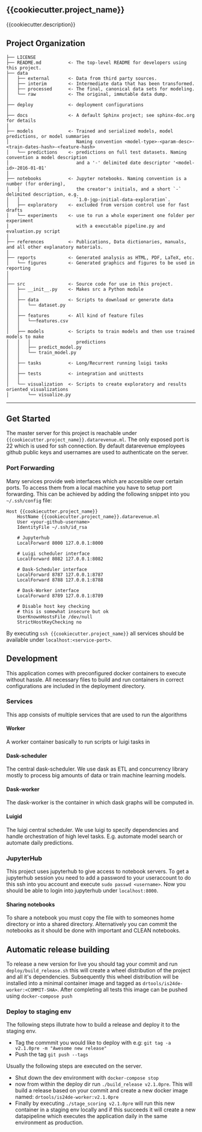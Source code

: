## {{cookiecutter.project_name}}

{{cookiecutter.description}}

## Project Organization

    ├── LICENSE
    ├── README.md          <- The top-level README for developers using this project.
    ├── data
    │   ├── external       <- Data from third party sources.
    │   ├── interim        <- Intermediate data that has been transformed.
    │   ├── processed      <- The final, canonical data sets for modeling.
    │   └── raw            <- The original, immutable data dump.
    │
    ├── deploy             <- deployment configurations
    │   
    ├── docs               <- A default Sphinx project; see sphinx-doc.org for details
    │
    ├── models             <- Trained and serialized models, model predictions, or model summaries
    │                         Naming convention <model-type>-<param-desc>-<train-dates-hash>-<feature-hash>
    │   └── predictions    <- predictions on full test datasets. Naming convention a model description
    │                         and a '-' delimited date descriptor '<model-id>-2016-01-01'
    │
    ├── notebooks          <- Jupyter notebooks. Naming convention is a number (for ordering),
    │   │                     the creator's initials, and a short `-` delimited description, e.g.
    │   │                     `1.0-jqp-initial-data-exploration`.
    │   ├── exploratory    <- excluded from version control use for fast drafts
    │   └── experiments    <- use to run a whole experiment one folder per experiment
    │                         with a executable pipeline.py and evaluation.py script
    │
    ├── references         <- Publications, Data dictionaries, manuals, and all other explanatory materials.
    │
    ├── reports            <- Generated analysis as HTML, PDF, LaTeX, etc.
    │   └── figures        <- Generated graphics and figures to be used in reporting
    │
    │
    ├── src                <- Source code for use in this project.
    │   ├── __init__.py    <- Makes src a Python module
    │   │
    │   ├── data           <- Scripts to download or generate data
    │   │   └── dataset.py
    │   │
    │   ├── features       <- All kind of feature files
    │   │   └──features.csv
    │   │
    │   ├── models         <- Scripts to train models and then use trained models to make
    │   │   │                 predictions
    │   │   ├── predict_model.py
    │   │   └── train_model.py
    │   │
    │   ├── tasks          <- Long/Recurrent running luigi tasks
    │   │
    │   ├── tests          <- integration and unittests
    │   │
    │   └── visualization  <- Scripts to create exploratory and results oriented visualizations
    │       └── visualize.py
--------


## Get Started

The master server for this project is reachable under `{{cookiecutter.project_name}}.datarevenue.ml`. The only exposed port is 22 which is used for ssh connection. By default datarevenue employees github public keys and usernames are used to authenticate on the server.


### Port Forwarding
Many services provide web interfaces which are accesible over certain ports. To access them from a local machine you have to setup port forwarding.
This can be achieved by adding the following snippet into you `~/.ssh/config` file:

```
Host {{cookiecutter.project_name}}
    HostName {{cookiecutter.project_name}}.datarevenue.ml
    User <your-github-username>
    IdentityFile ~/.ssh/id_rsa
    
    # Jupyterhub
    LocalForward 8000 127.0.0.1:8000
    
    # Luigi scheduler interface
    LocalForward 8082 127.0.0.1:8082
    
    # Dask-Scheduler interface
    LocalForward 8787 127.0.0.1:8787
    LocalForward 8788 127.0.0.1:8788
    
    # Dask-Worker interface
    LocalForward 8789 127.0.0.1:8789
    
    # Disable host key checking
    # this is somewhat insecure but ok
    UserKnownHostsFile /dev/null
    StrictHostKeyChecking no
```

By executing `ssh {{cookiecutter.project_name}}` all services should be available under `localhost:<service-port>`.


## Development
This application comes with preconfigured docker containers to execute without hassle. All necessary files to build and run containers in correct configurations are included in the deployment directory.

### Services
This app consists of multiple services that are used to run the algorithms

#### Worker
A worker container basically to run scripts or luigi tasks in

#### Dask-scheduler
The central dask-scheduler. We use dask as ETL and concurrency library mostly to process big amounts of data or train machine learning models.

#### Dask-worker
The dask-worker is the container in which dask graphs will be computed in.

#### Luigid
The luigi central scheduler. We use luigi to specify dependencies and handle
orchestration of high level tasks. E.g. automate model search or automate daily predictions.

### JupyterHub

This project uses jupyterhub to give access to notebook servers. To get a jupyterhub session you need to add a password to your useraccount to do this ssh into you account and execute `sudo passwd <username>`. Now you should be able to login into jupyterhub under `localhost:8000`.

#### Sharing notebooks
To share a notebook you must copy the file with to someones home directory or into a shared directory. Alternatively you can commit the notebooks as it should be done with important and CLEAN notebooks.

## Automatic release building
To release a new version for live you should tag your commit and run `deploy/build_release.sh` this will create a wheel distribution of the project and all it's dependencies. Subsequently this wheel distribution will be installed into a minimal container image and tagged as `drtools/is24de-worker:<COMMIT-SHA>`. After completing all tests this image can be pushed using `docker-compose push`

### Deploy to staging env

The following steps illutrate how to build a release and deploy it to the staging env.

- Tag the commmit you would like to deploy with e.g: `git tag -a v2.1.0pre -m "Awesome new release"`
- Push the tag `git push --tags`

Usually the following steps are executed on the server.

- Shut down the dev environment with `docker-compose stop` 
- now from within the deploy dir run `./build_release v2.1.0pre`. This will build a release based on your commit and create a new docker image named: `drtools/is24de-worker:v2.1.0pre`
- Finally by executing `./stage_scoring v2.1.0pre` will run this new container in a staging env locally and if this succeeds it will create a new datapipeline which executes the application daily in the same environment as production.

